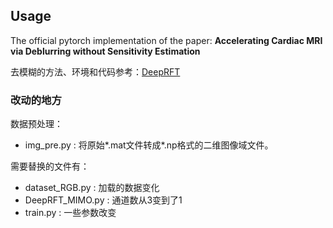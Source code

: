 ## Usage

The official pytorch implementation of the paper: **Accelerating Cardiac MRI via Deblurring without Sensitivity Estimation**

去模糊的方法、环境和代码参考：[DeepRFT](https://github.com/INVOKERer/DeepRFT)

### 改动的地方

数据预处理：
 - img_pre.py : 将原始*.mat文件转成*.np格式的二维图像域文件。

需要替换的文件有：
 - dataset_RGB.py : 加载的数据变化
 - DeepRFT_MIMO.py : 通道数从3变到了1
 - train.py : 一些参数改变